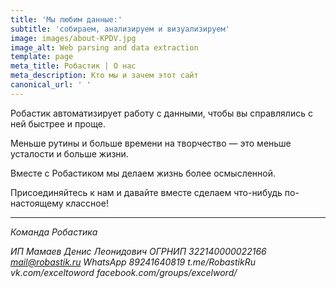 ```yaml
---
title: 'Мы любим данные:'
subtitle: 'собираем, анализируем и визуализируем'
image: images/about-KPDV.jpg
image_alt: Web parsing and data extraction
template: page
meta_title: Робастик | О нас
meta_description: Кто мы и зачем этот сайт
canonical_url: ' '
---
```

Робастик автоматизирует работу с данными, чтобы вы справлялись с ней быстрее и проще.

Меньше рутины и больше времени на творчество — это меньше усталости и больше жизни.

Вместе с Робастиком мы делаем жизнь более осмысленной.

Присоединяйтесь к нам и давайте вместе сделаем что-нибудь по-настоящему классное!

***

*Команда Робастика*

*ИП Мамаев Денис Леонидович*
*ОГРНИП 322140000022166*
*mail@robastik.ru*
*WhatsApp 89241640819*
*t.me/RobastikRu*
*vk.com/exceltoword*
*facebook.com/groups/excelword/*
